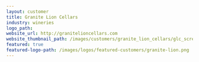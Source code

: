 ```yaml
---
layout: customer
title: Granite Lion Cellars
industry: wineries
logo_path:
website_url: http://granitelioncellars.com
website_thumbnail_path: /images/customers/granite_lion_cellars/glc_screenshot.jpg
featured: true
featured-logo-path: /images/logos/featured-customers/granite-lion.png 
---
```



